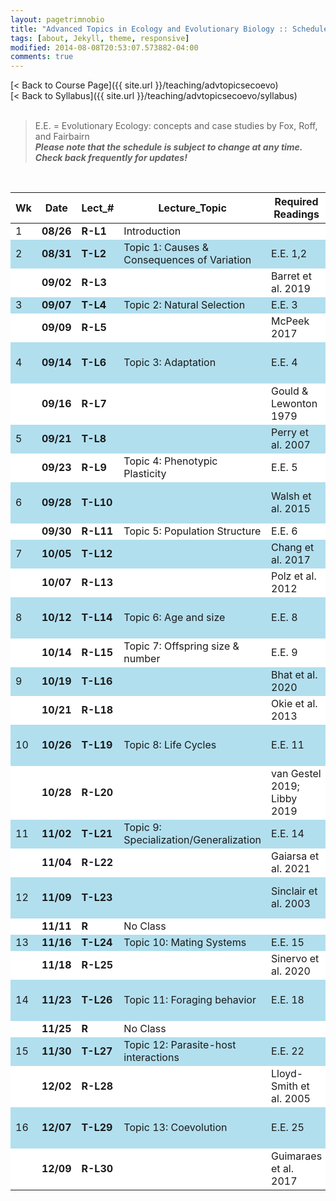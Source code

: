 ```yaml
---
layout: pagetrimnobio
title: "Advanced Topics in Ecology and Evolutionary Biology :: Schedule, Fall 2021"
tags: [about, Jekyll, theme, responsive]
modified: 2014-08-08T20:53:07.573882-04:00
comments: true
---
```


[< Back to Course Page]({{ site.url }}/teaching/advtopicsecoevo)  
[< Back to Syllabus]({{ site.url }}/teaching/advtopicsecoevo/syllabus)  
<br>

> E.E. = Evolutionary Ecology: concepts and case studies by Fox, Roff, and Fairbairn  
> ***Please note that the schedule is subject to change at any time. Check back frequently for updates!***  

<br>

<style>
table{
    border-collapse: collapse;
    border-spacing: 0;
    /* border:1px solid #808080; */
}

/* th{
    border:1px solid #808080;
}

td{
    border:1px solid #808080;
} */
tr:nth-child(even) {background: #B2DFEE}
tr:nth-child(odd) {background: #FFF}
</style>

| Wk | Date | Lect_# | Lecture_Topic  | Required Readings | Assign. |
| ---------- | ---------- | ----------- | --------------- | ------------- | ------------ |
| 1  | **08/26** | **R-L1**  | Introduction |  |     |
| 2  | **08/31** | **T-L2**  | Topic 1: Causes & Consequences of Variation | E.E. 1,2 |     |
|    | **09/02** | **R-L3**  |  | Barret et al. 2019 |     |
| 3  | **09/07** | **T-L4**  | Topic 2: Natural Selection | E.E. 3 |     |
|    | **09/09** | **R-L5**  |  | McPeek 2017 |     |
| 4  | **09/14** | **T-L6**  | Topic 3: Adaptation | E.E. 4 |  Syntheses 1: Topics 1  |
|    | **09/16** | **R-L7**  |  | Gould & Lewonton 1979 |    |
| 5  | **09/21** | **T-L8**  |  | Perry et al. 2007 |    |
|    | **09/23** | **R-L9**  | Topic 4: Phenotypic Plasticity | E.E. 5 |  |    |
| 6  | **09/28** | **T-L10** |  | Walsh et al. 2015 |  Syntheses 2: Topics 2,3  |
|    | **09/30** | **R-L11** | Topic 5: Population Structure | E.E. 6 |    |
| 7  | **10/05** | **T-L12** |  | Chang et al. 2017 |    |
|    | **10/07** | **R-L13** |  | Polz et al. 2012 |    |
| 8  | **10/12** | **T-L14** | Topic 6: Age and size | E.E. 8 |  Syntheses 3: Topics 4,5  |
|    | **10/14** | **R-L15** | Topic 7: Offspring size & number | E.E. 9 |    |
| 9  | **10/19** | **T-L16** |  | Bhat et al. 2020 |  |
|    | **10/21** | **R-L18** |  | Okie et al. 2013 |  |
| 10 | **10/26** | **T-L19** | Topic 8: Life Cycles | E.E. 11 |  Syntheses 4: Topics 6,7  |
|    | **10/28** | **R-L20** |  | van Gestel 2019; Libby 2019 |    |
| 11 | **11/02** | **T-L21** | Topic 9: Specialization/Generalization | E.E. 14 |    |
|    | **11/04** | **R-L22** |  | Gaiarsa et al. 2021 |    |
| 12 | **11/09** | **T-L23** |  | Sinclair et al. 2003 |  Syntheses 5: Topics 8,9  |
|    | **11/11** | **R** | No Class |    |    |
| 13 | **11/16** | **T-L24** | Topic 10: Mating Systems | E.E. 15 | |
|    | **11/18** | **R-L25** |  | Sinervo et al. 2020 |    |
| 14 | **11/23** | **T-L26** | Topic 11: Foraging behavior | E.E. 18 |  Syntheses 6: Topics 10  |
|    | **11/25** | **R** | No Class |    |    |
| 15 | **11/30** | **T-L27** | Topic 12: Parasite-host interactions | E.E. 22 |    |
|    | **12/02** | **R-L28** |  | Lloyd-Smith et al. 2005 |    |
| 16 | **12/07** | **T-L29** | Topic 13: Coevolution | E.E. 25 |  Syntheses 7: Topics 11,12  |
|    | **12/09** | **R-L30** |  | Guimaraes et al. 2017 |    |  

